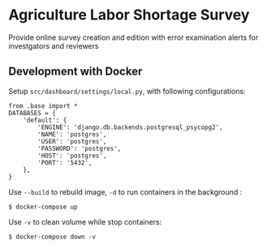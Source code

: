 # Agriculture Labor Shortage Survey
Provide online survey creation and edition with error examination alerts for investgators and reviewers

## Development with Docker

Setup `src/dashboard/settings/local.py`, with following configurations:
```
from .base import *
DATABASES = {
    'default': {
        'ENGINE': 'django.db.backends.postgresql_psycopg2',
        'NAME': 'postgres',
        'USER': 'postgres',
        'PASSWORD': 'postgres',
        'HOST': 'postgres',
        'PORT': '5432',
    },
}
```

Use `--build` to rebuild image, `-d` to run containers in the background :
```
$ docker-compose up
```

Use `-v` to clean volume while stop containers:
```
$ docker-compose down -v
```


